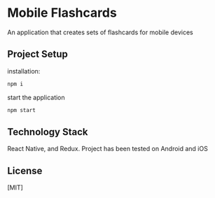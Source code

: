 # Mobile Flashcards

An application that creates sets of flashcards for mobile devices

## Project Setup

installation:

```bash
npm i
```

start the application
```bash
npm start
```

## Technology Stack

React Native, and Redux. Project has been tested on Android and iOS

## License
[MIT]